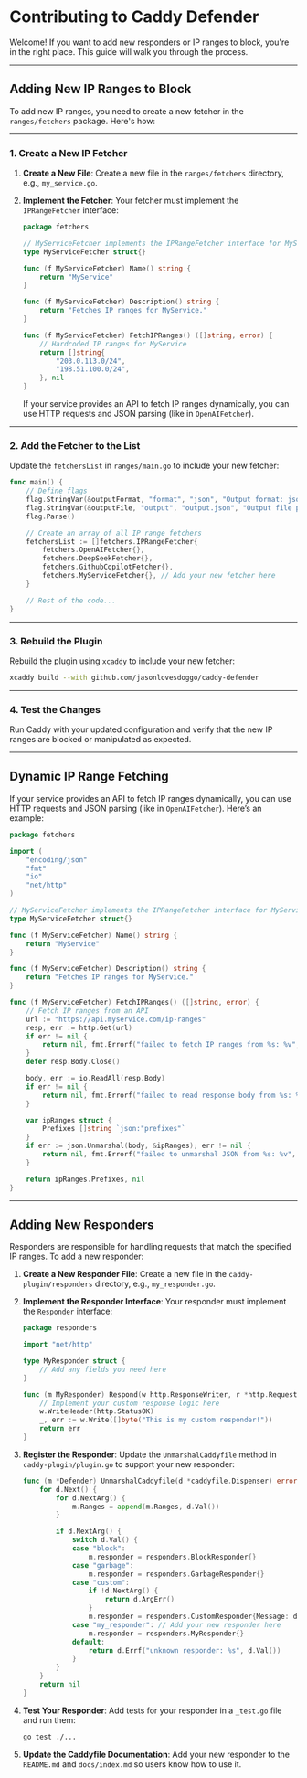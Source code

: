 # **Contributing to Caddy Defender**

Welcome! If you want to add new responders or IP ranges to block, you're in the right place. This guide will walk you through the process.

---
## **Adding New IP Ranges to Block**

To add new IP ranges, you need to create a new fetcher in the `ranges/fetchers` package. Here's how:

---

### **1. Create a New IP Fetcher**

1. **Create a New File**:
   Create a new file in the `ranges/fetchers` directory, e.g., `my_service.go`.

2. **Implement the Fetcher**:
   Your fetcher must implement the `IPRangeFetcher` interface:
   ```go
   package fetchers

   // MyServiceFetcher implements the IPRangeFetcher interface for MyService.
   type MyServiceFetcher struct{}

   func (f MyServiceFetcher) Name() string {
       return "MyService"
   }

   func (f MyServiceFetcher) Description() string {
       return "Fetches IP ranges for MyService."
   }

   func (f MyServiceFetcher) FetchIPRanges() ([]string, error) {
       // Hardcoded IP ranges for MyService
       return []string{
           "203.0.113.0/24",
           "198.51.100.0/24",
       }, nil
   }
   ```

   If your service provides an API to fetch IP ranges dynamically, you can use HTTP requests and JSON parsing (like in `OpenAIFetcher`).

---

### **2. Add the Fetcher to the List**

Update the `fetchersList` in `ranges/main.go` to include your new fetcher:

```go
func main() {
	// Define flags
	flag.StringVar(&outputFormat, "format", "json", "Output format: json or go")
	flag.StringVar(&outputFile, "output", "output.json", "Output file path")
	flag.Parse()

	// Create an array of all IP range fetchers
	fetchersList := []fetchers.IPRangeFetcher{
		fetchers.OpenAIFetcher{},
		fetchers.DeepSeekFetcher{},
		fetchers.GithubCopilotFetcher{},
		fetchers.MyServiceFetcher{}, // Add your new fetcher here
	}

	// Rest of the code...
}
```

---

### **3. Rebuild the Plugin**

Rebuild the plugin using `xcaddy` to include your new fetcher:

```bash
xcaddy build --with github.com/jasonlovesdoggo/caddy-defender
```

---

### **4. Test the Changes**

Run Caddy with your updated configuration and verify that the new IP ranges are blocked or manipulated as expected.

---

## **Dynamic IP Range Fetching**

If your service provides an API to fetch IP ranges dynamically, you can use HTTP requests and JSON parsing (like in `OpenAIFetcher`). Here’s an example:

```go
package fetchers

import (
	"encoding/json"
	"fmt"
	"io"
	"net/http"
)

// MyServiceFetcher implements the IPRangeFetcher interface for MyService.
type MyServiceFetcher struct{}

func (f MyServiceFetcher) Name() string {
	return "MyService"
}

func (f MyServiceFetcher) Description() string {
	return "Fetches IP ranges for MyService."
}

func (f MyServiceFetcher) FetchIPRanges() ([]string, error) {
	// Fetch IP ranges from an API
	url := "https://api.myservice.com/ip-ranges"
	resp, err := http.Get(url)
	if err != nil {
		return nil, fmt.Errorf("failed to fetch IP ranges from %s: %v", url, err)
	}
	defer resp.Body.Close()

	body, err := io.ReadAll(resp.Body)
	if err != nil {
		return nil, fmt.Errorf("failed to read response body from %s: %v", url, err)
	}

	var ipRanges struct {
		Prefixes []string `json:"prefixes"`
	}
	if err := json.Unmarshal(body, &ipRanges); err != nil {
		return nil, fmt.Errorf("failed to unmarshal JSON from %s: %v", url, err)
	}

	return ipRanges.Prefixes, nil
}
```

---

## **Adding New Responders**

Responders are responsible for handling requests that match the specified IP ranges. To add a new responder:

1. **Create a New Responder File**:
   Create a new file in the `caddy-plugin/responders` directory, e.g., `my_responder.go`.

2. **Implement the Responder Interface**:
   Your responder must implement the `Responder` interface:
   ```go
   package responders

   import "net/http"

   type MyResponder struct {
       // Add any fields you need here
   }

   func (m MyResponder) Respond(w http.ResponseWriter, r *http.Request) error {
       // Implement your custom response logic here
       w.WriteHeader(http.StatusOK)
       _, err := w.Write([]byte("This is my custom responder!"))
       return err
   }
   ```

3. **Register the Responder**:
   Update the `UnmarshalCaddyfile` method in `caddy-plugin/plugin.go` to support your new responder:
   ```go
   func (m *Defender) UnmarshalCaddyfile(d *caddyfile.Dispenser) error {
       for d.Next() {
           for d.NextArg() {
               m.Ranges = append(m.Ranges, d.Val())
           }

           if d.NextArg() {
               switch d.Val() {
               case "block":
                   m.responder = responders.BlockResponder{}
               case "garbage":
                   m.responder = responders.GarbageResponder{}
               case "custom":
                   if !d.NextArg() {
                       return d.ArgErr()
                   }
                   m.responder = responders.CustomResponder{Message: d.Val()}
               case "my_responder": // Add your new responder here
                   m.responder = responders.MyResponder{}
               default:
                   return d.Errf("unknown responder: %s", d.Val())
               }
           }
       }
       return nil
   }
   ```

4. **Test Your Responder**:
   Add tests for your responder in a `_test.go` file and run them:
   ```bash
   go test ./...
   ```

5. **Update the Caddyfile Documentation**:
   Add your new responder to the `README.md` and `docs/index.md` so users know how to use it.

